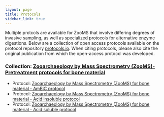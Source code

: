 ```yaml
---
layout: page
title: Protocols
sidebar_link: true
---
```


Multiple protcols are available for ZooMS that involve differing degrees of invasive sampling, as well as specialized protocols for alternative enzyme digestions. Below are a collection of open access protocols available on the protocol repository <a href="https://www.protocols.io/">protocols.io</a>. When citing protocols, please also cite the original publication from which the open-access protocol was developed. 

<h3>Collection: <a href="">Zooarchaeology by Mass Spectrometry (ZooMS)- Pretreatment protocols for bone material</a></h3>

- Protocol: <a href="https://www.protocols.io/view/zooarchaeology-by-mass-spectrometry-zooms-for-bone-dm6gpr255vzp/v1">Zooarchaeology by Mass Spectrometry (ZooMS) for bone material - AmBiC protocol</a>
- Protocol: <a href="https://www.protocols.io/view/zooarchaeology-by-mass-spectrometry-zooms-for-bone-q26g7b9j3lwz/v1">Zooarchaeology by Mass Spectrometry (ZooMS) for bone material - Acid insoluble protocol</a>
- Protocol: <a href="https://www.protocols.io/view/zooarchaeology-by-mass-spectrometry-zooms-for-bone-n2bvjybmwvk5/v1">Zooarchaeology by Mass Spectrometry (ZooMS) for bone material - Acid soluble protocol</a>  
